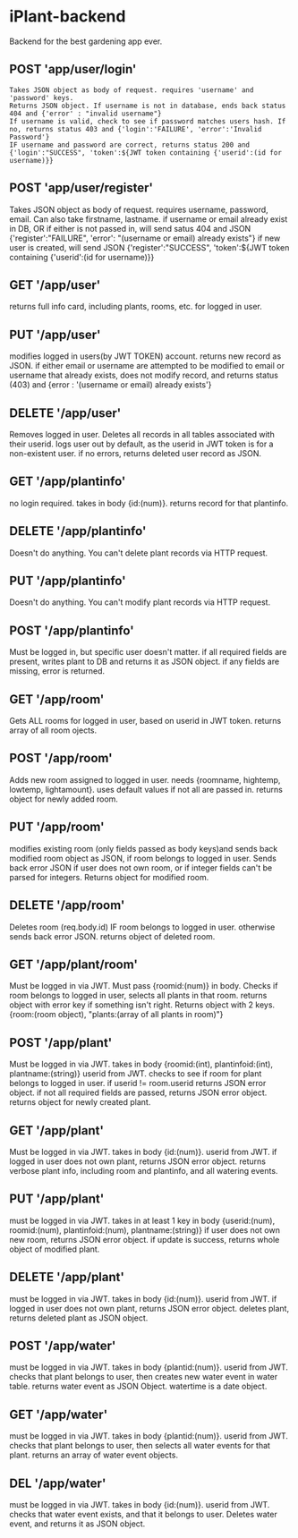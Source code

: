 # iPlant-backend
Backend for the best gardening app ever. 

## POST 'app/user/login'
    Takes JSON object as body of request. requires 'username' and 'password' keys.
    Returns JSON object. If username is not in database, ends back status 404 and {'error' : "invalid username"}
    If username is valid, check to see if password matches users hash. If no, returns status 403 and {'login':'FAILURE', 'error':'Invalid Password'}
    IF username and password are correct, returns status 200 and {'login':"SUCCESS", 'token':${JWT token containing {'userid':(id for username)}}

## POST 'app/user/register'
 Takes JSON object as body of request. requires username, password, email. Can also take firstname, lastname.
 if username or email already exist in DB, OR if either is not passed in, will send satus 404 and JSON {'register':"FAILURE", 'error': "(username or email) already exists"}
 if new user is created, will send JSON {'register':"SUCCESS", 'token':${JWT token containing {'userid':(id for username)}}

## GET '/app/user' 
 returns full info card, including plants, rooms, etc. for logged in user.

## PUT '/app/user' 
 modifies logged in users(by JWT TOKEN) account. returns new record as JSON.
 if either email or username are attempted to be modified to email or username that already exists, 
 does not modify record, and returns status (403) and {error : '(username or email) already exists'}

## DELETE '/app/user'
 Removes logged in user. Deletes all records in all tables associated with their userid.
 logs user out by default, as the userid in JWT token is for a non-existent user.
 if no errors, returns deleted user record as JSON.

## GET '/app/plantinfo'
 no login required. takes in body {id:(num)}.
 returns record for that plantinfo.

## DELETE '/app/plantinfo'
 Doesn't do anything. You can't delete plant records via HTTP request.

## PUT '/app/plantinfo'
 Doesn't do anything. You can't modify plant records via HTTP request.

## POST '/app/plantinfo'
Must be logged in, but specific user doesn't matter.
 if all required fields are present, writes plant to DB and returns it as JSON object.
 if any fields are missing, error is returned.

## GET '/app/room' 
 Gets ALL rooms for logged in user, based on userid in JWT token.
 returns array of all room ojects.

## POST '/app/room' 
 Adds new room assigned to logged in user. needs {roomname, hightemp, lowtemp, lightamount}.
 uses default values if not all are passed in.
 returns object for newly added room.

## PUT '/app/room'
 modifies existing room (only fields passed as body keys)and sends back modified room object as JSON, if room belongs to logged in user.
 Sends back error JSON if user does not own room, or if integer fields can't be parsed for integers.
 Returns object for modified room.

## DELETE '/app/room'
 Deletes room (req.body.id) IF room belongs to logged in user.
 otherwise sends back error JSON.
 returns object of deleted room.

## GET '/app/plant/room'
 Must be logged in via JWT. Must pass {roomid:(num)} in body.
 Checks if room belongs to logged in user, selects all plants in that room.
 returns object with error key if something isn't right.
 Returns object with 2 keys. {room:(room object), "plants:(array of all plants in room)"}

## POST '/app/plant' 
 Must be logged in via JWT. takes in body {roomid:(int), plantinfoid:(int), plantname:(string)} userid from JWT.
 checks to see if room for plant belongs to logged in user.
 if userid != room.userid returns JSON error object.
 if not all required fields are passed, returns JSON error object.
 returns object for newly created plant.

## GET '/app/plant'
 Must be logged in via JWT. takes in body {id:(num)}. userid from JWT.
 if logged in user does not own plant, returns JSON error object.
 returns verbose plant info, including room and plantinfo, and all watering events.

## PUT '/app/plant'
 must be logged in via JWT. takes in at least 1 key in body {userid:(num), roomid:(num), plantinfoid:(num), plantname:(string)}
 if user does not own new room, returns JSON error object.
 if update is success, returns whole object of modified plant.

## DELETE '/app/plant'
 must be logged in via JWT. takes in body {id:(num)}. userid from JWT.
 if logged in user does not own plant, returns JSON error object.
 deletes plant, returns deleted plant as JSON object.

## POST '/app/water'
 must be logged in via JWT. takes in body {plantid:(num)}. userid from JWT.
 checks that plant belongs to user, then creates new water event in water table.
 returns water event as JSON Object. watertime is a date object. 

## GET '/app/water'
 must be logged in via JWT. takes in body {plantid:(num)}. userid from JWT.
 checks that plant belongs to user, then selects all water events for that plant.
 returns an array of water event objects.

## DEL '/app/water'
 must be logged in via JWT. takes in body {id:(num)}. userid from JWT.
 checks that water event exists, and that it belongs to user.
 Deletes water event, and returns it as JSON object.